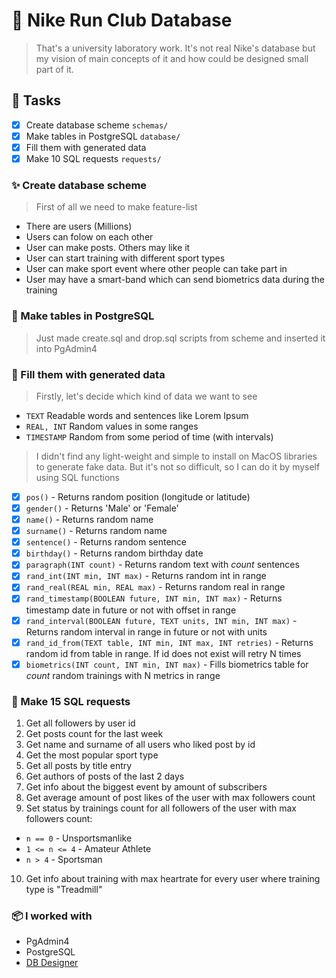# 🏃 Nike Run Club Database
> That's a university laboratory work.
> It's not real Nike's database but my vision of main concepts of it and how could be designed small part of it.

## 🚀 Tasks
- [x] Create database scheme `schemas/`
- [x] Make tables in PostgreSQL `database/`
- [x] Fill them with generated data
- [x] Make 10 SQL requests `requests/`

### ✨ Create database scheme
> First of all we need to make feature-list
- There are users (Millions)
- Users can folow on each other
- User can make posts. Others may like it
- User can start training with different sport types
- User can make sport event where other people can take part in
- User may have a smart-band which can send biometrics data during the training

### 📄 Make tables in PostgreSQL
> Just made create.sql and drop.sql scripts from scheme and inserted it into PgAdmin4

### 💾 Fill them with generated data
> Firstly, let's decide which kind of data we want to see
- `TEXT` Readable words and sentences like Lorem Ipsum
- `REAL, INT` Random values in some ranges
- `TIMESTAMP` Random from some period of time (with intervals)
> I didn't find any light-weight and simple to install on MacOS libraries to generate fake data.
> But it's not so difficult, so I can do it by myself using SQL functions
- [x] `pos()` - Returns random position (longitude or latitude)
- [x] `gender()` - Returns 'Male' or 'Female'
- [x] `name()` - Returns random name
- [x] `surname()` - Returns random name
- [x] `sentence()` - Returns random sentence 
- [x] `birthday()` - Returns random birthday date
- [x] `paragraph(INT count)` - Returns random text with *count* sentences 
- [x] `rand_int(INT min, INT max)` - Returns random int in range
- [x] `rand_real(REAL min, REAL max)` - Returns random real in range
- [x] `rand_timestamp(BOOLEAN future, INT min, INT max)` - Returns timestamp date in future or not with offset in range
- [x] `rand_interval(BOOLEAN future, TEXT units, INT min, INT max)` - Returns random interval in range in future or not with units
- [x] `rand_id_from(TEXT table, INT min, INT max, INT retries)` - Returns random id from table in range. If id does not exist will retry N times
- [x] `biometrics(INT count, INT min, INT max)` - Fills biometrics table for *count* random trainings with N metrics in range

### 📎 Make 15 SQL requests
1. Get all followers by user id
2. Get posts count for the last week
3. Get name and surname of all users who liked post by id
4. Get the most popular sport type
5. Get all posts by title entry
6. Get authors of posts of the last 2 days
7. Get info about the biggest event by amount of subscribers
8. Get average amount of post likes of the user with max followers count
9. Set status by trainings count for all followers of the user with max followers count:
  - `n == 0` - Unsportsmanlike
  - `1 <= n <= 4` - Amateur Athlete
  - `n > 4` - Sportsman
10. Get info about training with max heartrate for every user where training type is "Treadmill"

### 📦 I worked with
- PgAdmin4
- PostgreSQL
- [DB Designer](https://app.dbdesigner.net)
